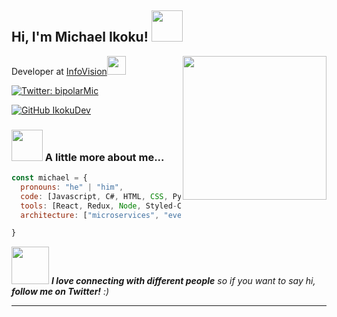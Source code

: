 <h2> Hi, I'm Michael Ikoku! <img src="https://media.giphy.com/media/mGcNjsfWAjY5AEZNw6/giphy.gif" width="50"></h2>
<img align='right' src="https://i.ibb.co/9hg3QFf/IMG-4775.jpg" width="230">
Developer at <a href="https://www.infovision.com.ng">InfoVision</a><img src="https://media.giphy.com/media/WUlplcMpOCEmTGBtBW/giphy.gif" width="30"> 
</em></p>

[![Twitter: bipolarMic](https://img.shields.io/twitter/follow/bipolarMic?style=social)](https://twitter.com/bipolarMic)

[![GitHub IkokuDev](https://img.shields.io/github/followers/IkokuDev?label=follow&style=social)](https://github.com/IkokuDev)


### <img src="https://media.giphy.com/media/VgCDAzcKvsR6OM0uWg/giphy.gif" width="50"> A little more about me...  

```javascript
const michael = {
  pronouns: "he" | "him",
  code: [Javascript, C#, HTML, CSS, Python, Java, Solidity],
  tools: [React, Redux, Node, Styled-Components, AWS, Web 3.0],
  architecture: ["microservices", "event-driven", "design system pattern"],

}
```

<img src="https://media.giphy.com/media/LnQjpWaON8nhr21vNW/giphy.gif" width="60"> <em><b>I love connecting with different people</b> so if you want to say hi,<b> follow me on Twitter!</b> :)</em>

---

